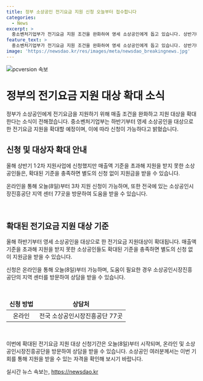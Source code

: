 ```yaml
---
title: 정부 소상공인 전기요금 지원 신청 오늘부터 접수합니다
categories:
  - News
excerpt: >
  중소벤처기업부가 전기요금 지원 조건을 완화하여 영세 소상공인에게 돕고 있습니다. 상반기에 매출액 기준을 초과해 지원받지 못한 소상공인도 이번에는 확대된 기준을 충족하면 별도 신청 없이 지원금을 받을 수 있습니다. 3차 지원 신청은 오늘(8일)부터 온라인과 소상공인시장진흥공단 지역 센터 77곳을 통해 가능합니다. 영세 소상공인들에게 제때 도움이 돼고 있어 눈길을 끄는 소식입니다. (150자)
feature_text: >
  중소벤처기업부가 전기요금 지원 조건을 완화하여 영세 소상공인에게 돕고 있습니다. 상반기에 매출액 기준을 초과해 지원받지 못한 소상공인도 이번에는 확대된 기준을 충족하면 별도 신청 없이 지원금을 받을 수 있습니다. 3차 지원 신청은 오늘(8일)부터 온라인과 소상공인시장진흥공단 지역 센터 77곳을 통해 가능합니다. 영세 소상공인들에게 제때 도움이 돼고 있어 눈길을 끄는 소식입니다. (150자)
image: 'https://newsdao.kr/res/images/meta/newsdao_breakingnews.jpg'
---
```


<p><img src="https://newsdao.kr/res/images/meta/newsdao_breakingnews.jpg" alt="pcversion 속보" /></p>

<h1 data-ke-size="size26">정부의 전기요금 지원 대상 확대 소식</h1>

<p data-ke-size="size16"></p>

<p>정부가 소상공인에게 전기요금을 지원하기 위해 매출 조건을 완화하고 지원 대상을 확대한다는 소식이 전해졌습니다. 중소벤처기업부는 하반기부터 영세 소상공인을 대상으로 한 전기요금 지원을 확대할 예정이며, 이에 따라 신청이 가능하다고 밝혔습니다.</p>

<h2 data-ke-size="size24">신청 및 대상자 확대 안내</h2>

<p data-ke-size="size16">올해 상반기 1·2차 지원사업에 신청했지만 매출액 기준을 초과해 지원을 받지 못한 소상공인들은, 확대된 기준을 충족하면 별도의 신청 없이 지원금을 받을 수 있습니다.</p>

<p data-ke-size="size16">온라인을 통해 오늘(8일)부터 3차 지원 신청이 가능하며, 또한 전국에 있는 소상공인시장진흥공단 지역 센터 77곳을 방문하여 도움을 받을 수 있습니다.</p>

<p data-ke-size="size16">&nbsp;</p>

<h2 data-ke-size="size24">확대된 전기요금 지원 대상 기준</h2>

<p data-ke-size="size16">올해 하반기부터 영세 소상공인을 대상으로 한 전기요금 지원대상이 확대됩니다. 매출액 기준을 초과해 지원을 받지 못한 소상공인들도 확대된 기준을 충족하면 별도의 신청 없이 지원금을 받을 수 있습니다.</p>

<p data-ke-size="size16">신청은 온라인을 통해 오늘(8일)부터 가능하며, 도움이 필요한 경우 소상공인시장진흥공단의 지역 센터를 방문하여 상담을 받을 수 있습니다.</p>

<p data-ke-size="size16">&nbsp;</p>

<table>
    <thead>
        <tr>
            <td style="text-align: center; height: 17px;"><b>신청 방법</b></td>
            <td style="text-align: center; height: 17px;"><b>상담처</b></td>
        </tr>
    </thead>
    <tbody>
        <tr>
            <td style="text-align: center; height: 17px;">온라인</td>
            <td style="text-align: center; height: 17px;">전국 소상공인시장진흥공단 77곳</td>
        </tr>
    </tbody>
</table>

<p data-ke-size="size16">&nbsp;</p>

<p data-ke-size="size16">이번에 확대된 전기요금 지원 대상 신청기간은 오늘(8일)부터 시작되며, 온라인 및 소상공인시장진흥공단을 방문하여 상담을 받을 수 있습니다. 소상공인 여러분께서는 이번 기회를 통해 지원을 받을 수 있는 자격을 확인해 보시기 바랍니다.</p>
실시간 뉴스 속보는, <a href="https://newsdao.kr" rel="dofollow">https://newsdao.kr</a>


